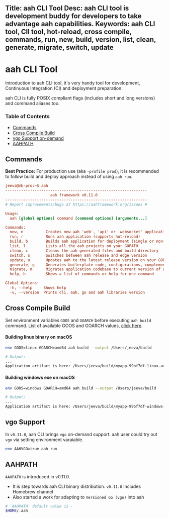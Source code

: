 Title: aah CLI Tool
Desc: aah CLI tool is development buddy for developers to take advantage aah capabilities.
Keywords: aah CLI tool, ClI tool, hot-reload, cross compile, commands, run, new, build, version, list, clean, generate, migrate, switch, update
---
# aah CLI Tool

Introduction to aah CLI tool, it's very handy tool for development, Continuous Integration (CI) and deployment preparation.

aah CLI is fully POSIX compliant flags (includes short and long versions) and command aliases too.

### Table of Contents

  * [Commands](#commands)
  * [Cross Compile Build](#cross-compile-build)
  * [vgo Support on-demand](#vgo-support)
  * [AAHPATH](#aahpath)

## Commands

<div class="alert alert-info-green">
<p><strong>Best Practice:</strong> For production use (aka <code>-profile prod</code>), it is recommended to follow build and deploy approach instead of using <code>aah run</code>.</p>
</div>

```cfg
jeeva@mb-pro:~$ aah
---------------------------------------------------------------
                    aah framework v0.11.0
---------------------------------------------------------------
# Report improvements/bugs at https://aahframework.org/issues #

Usage:
  aah [global options] command [command options] [arguments...]

Commands:
  new, n          Creates new aah 'web', 'api' or 'websocket' application (interactive)
  run, r          Runs aah application (supports hot-reload)
  build, b        Builds aah application for deployment (single or non-single)
  list, l         Lists all the aah projects on your GOPATH
  clean, c        Cleans the aah generated files and build directory
  switch, s       Switches between aah release and edge version
  update, u       Updates aah to the latest release version on your GOPATH
  generate, g     Generates boilerplate code, configurations, complement scripts (systemd, docker), etc.
  migrate, m      Migrates application codebase to current version of aah (currently beta)
  help, h         Shows a list of commands or help for one command

Global Options:
  -h, --help     Shows help
  -v, --version  Prints cli, aah, go and aah libraries version
```

## Cross Compile Build

Set environment variables `GOOS` and `GOARCH` before executing `aah build` command. List of available GOOS and GOARCH values, [click here](https://golang.org/doc/install/source#environment).

#### Building linux binary on macOS

```bash
env GOOS=linux GOARCH=amd64 aah build --output /Users/jeeva/build

# Output:
...
Application artifact is here: /Users/jeeva/build/myapp-99bf7df-linux-amd64.zip
```

#### Building windows exe on macOS

```bash
env GOOS=windows GOARCH=amd64 aah build --output /Users/jeeva/build

# Output:
...
Application artifact is here: /Users/jeeva/build/myapp-99bf7df-windows-amd64.zip
```


## vgo Support

In `v0.11.0`, aah CLI brings `vgo` on-demand support. aah user could try out `vgo` via setting environment varaiable.

```bash
env AAHVGO=true aah run
```

## AAHPATH

`AAHPATH` is introduced in v0.11.0.

  * It is step towards aah CLI binary distribution. `v0.11.0` includes Homebrew channel 
  * Also started a work for adapting to `Versioned Go (vgo)` into aah

```bash
# `AAHPATH` default value is -
$HOME/.aah
```